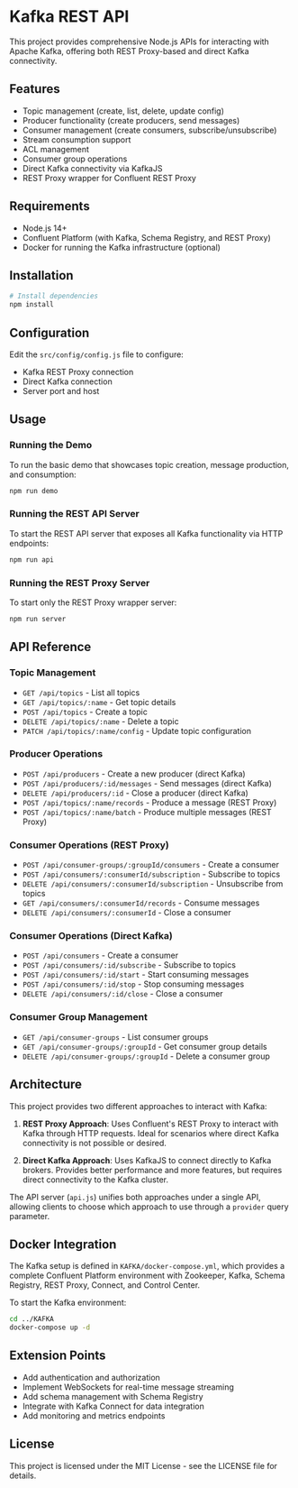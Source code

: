 # Kafka REST API

This project provides comprehensive Node.js APIs for interacting with Apache Kafka, offering both REST Proxy-based and direct Kafka connectivity.

## Features

- Topic management (create, list, delete, update config)
- Producer functionality (create producers, send messages)
- Consumer management (create consumers, subscribe/unsubscribe)
- Stream consumption support
- ACL management
- Consumer group operations
- Direct Kafka connectivity via KafkaJS
- REST Proxy wrapper for Confluent REST Proxy

## Requirements

- Node.js 14+
- Confluent Platform (with Kafka, Schema Registry, and REST Proxy)
- Docker for running the Kafka infrastructure (optional)

## Installation

```bash
# Install dependencies
npm install
```

## Configuration

Edit the `src/config/config.js` file to configure:

- Kafka REST Proxy connection
- Direct Kafka connection
- Server port and host

## Usage

### Running the Demo

To run the basic demo that showcases topic creation, message production, and consumption:

```bash
npm run demo
```

### Running the REST API Server

To start the REST API server that exposes all Kafka functionality via HTTP endpoints:

```bash
npm run api
```

### Running the REST Proxy Server

To start only the REST Proxy wrapper server:

```bash
npm run server
```

## API Reference

### Topic Management

- `GET /api/topics` - List all topics
- `GET /api/topics/:name` - Get topic details
- `POST /api/topics` - Create a topic
- `DELETE /api/topics/:name` - Delete a topic
- `PATCH /api/topics/:name/config` - Update topic configuration

### Producer Operations

- `POST /api/producers` - Create a new producer (direct Kafka)
- `POST /api/producers/:id/messages` - Send messages (direct Kafka)
- `DELETE /api/producers/:id` - Close a producer (direct Kafka)
- `POST /api/topics/:name/records` - Produce a message (REST Proxy)
- `POST /api/topics/:name/batch` - Produce multiple messages (REST Proxy)

### Consumer Operations (REST Proxy)

- `POST /api/consumer-groups/:groupId/consumers` - Create a consumer
- `POST /api/consumers/:consumerId/subscription` - Subscribe to topics
- `DELETE /api/consumers/:consumerId/subscription` - Unsubscribe from topics
- `GET /api/consumers/:consumerId/records` - Consume messages
- `DELETE /api/consumers/:consumerId` - Close a consumer

### Consumer Operations (Direct Kafka)

- `POST /api/consumers` - Create a consumer
- `POST /api/consumers/:id/subscribe` - Subscribe to topics
- `POST /api/consumers/:id/start` - Start consuming messages
- `POST /api/consumers/:id/stop` - Stop consuming messages
- `DELETE /api/consumers/:id/close` - Close a consumer

### Consumer Group Management

- `GET /api/consumer-groups` - List consumer groups
- `GET /api/consumer-groups/:groupId` - Get consumer group details
- `DELETE /api/consumer-groups/:groupId` - Delete a consumer group

## Architecture

This project provides two different approaches to interact with Kafka:

1. **REST Proxy Approach**: Uses Confluent's REST Proxy to interact with Kafka through HTTP requests. Ideal for scenarios where direct Kafka connectivity is not possible or desired.

2. **Direct Kafka Approach**: Uses KafkaJS to connect directly to Kafka brokers. Provides better performance and more features, but requires direct connectivity to the Kafka cluster.

The API server (`api.js`) unifies both approaches under a single API, allowing clients to choose which approach to use through a `provider` query parameter.

## Docker Integration

The Kafka setup is defined in `KAFKA/docker-compose.yml`, which provides a complete Confluent Platform environment with Zookeeper, Kafka, Schema Registry, REST Proxy, Connect, and Control Center.

To start the Kafka environment:

```bash
cd ../KAFKA
docker-compose up -d
```

## Extension Points

- Add authentication and authorization
- Implement WebSockets for real-time message streaming
- Add schema management with Schema Registry
- Integrate with Kafka Connect for data integration
- Add monitoring and metrics endpoints

## License

This project is licensed under the MIT License - see the LICENSE file for details. 